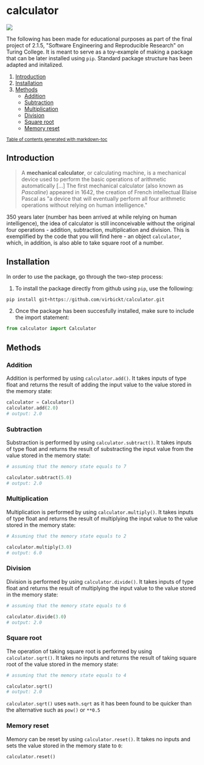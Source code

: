 # calculator
![](https://img.shields.io/badge/python-v3.7-informational?style=flat&logo=<LOGO_NAME>&logoColor=white&color=blue)

The following has been made for educational purposes as part of the final project of 2.1.5, "Software Engineering and Reproducible Research" on Turing College. It is meant to serve as a toy-example of making a package that can be later installed using `pip`. Standard package structure has been adapted and initalized.  

1. [Introduction](#Introduction)
2. [Installation](#Installation)
3. [Methods](#Methods)
   * [Addition](#Addition)
   * [Subtraction](#Subtraction)
   * [Multiplication](#Multiplication)
   * [Division](#Division)
   * [Square root](#Square-root)
   * [Memory reset](#Memory-reset)

<sub><a href='http://ecotrust-canada.github.io/markdown-toc/'>Table of contents generated with markdown-toc</a></sub>


## Introduction
> A **mechanical calculator**, or calculating machine, is a mechanical device used to perform the basic operations of arithmetic automatically [...] 
> The first mechanical calculator (also known as *Pascaline*) appeared in 1642, the creation of French intellectual Blaise Pascal as "a device that will eventually perform all four arithmetic operations without relying on human intelligence."
 
350 years later (number has been arrived at while relying on human intelligence), the idea of calculator is still inconceivable without the original four operations - addition, subtraction, multiplication and division. This is exemplified by the code that you will find here - an object `calculator`, which, in addition, is also able to take square root of a number.

## Installation
In order to use the package, go through the two-step process:
1. To install the package directly from github using `pip`, use the following:
```python
pip install git+https://github.com/virbickt/calculator.git
```
2. Once the package has been succesfully installed, make sure to include the import statement:
```python
from calculator import Calculator
```
## Methods
### Addition
Addition is performed by using `calculator.add()`. It takes inputs of type float and returns the result of adding the input value to the value stored in the memory state:
```python
calculator = Calculator()
calculator.add(2.0)
# output: 2.0
```

### Subtraction
Substraction is performed by using `calculator.subtract()`. It takes inputs of type float and returns the result of substracting the input value from the value stored in the memory state:
```python
# assuming that the memory state equals to 7

calculator.subtract(5.0)
# output: 2.0
```

### Multiplication
Multiplication is performed by using `calculator.multiply()`. It takes inputs of type float and returns the result of multiplying the input value to the value stored in the memory state:
```python
# Assuming that the memory state equals to 2

calculator.multiply(3.0)
# output: 6.0
```

### Division
Division is performed by using `calculator.divide()`. It takes inputs of type float and returns the result of multiplying the input value to the value stored in the memory state:
```python
# assuming that the memory state equals to 6

calculator.divide(3.0)
# output: 2.0
```

### Square root
The operation of taking square root is performed by using `calculator.sqrt()`. It takes no inputs and returns the result of taking square root of the value stored in the memory state:
```python
# assuming that the memory state equals to 4

calculator.sqrt()
# output: 2.0
```
`calculator.sqrt()` uses `math.sqrt` as it has been found to be quicker than the alternative such as `pow()` or `**0.5`
### Memory reset
Memory can be reset by using `calculator.reset()`. It takes no inputs and sets the value stored in the memory state to `0`:
```python
calculator.reset()
```
